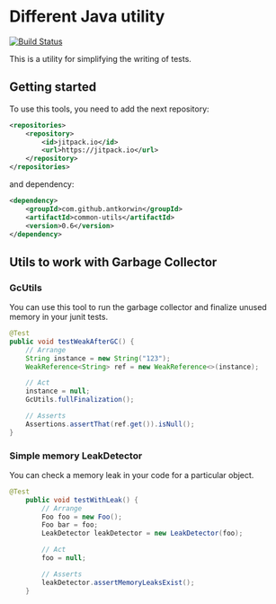 # Different Java utility

[![Build Status](https://travis-ci.com/antkorwin/common-utils.svg?branch=master)](https://travis-ci.com/antkorwin/common-utils)

This is a utility for simplifying the writing of tests. 

## Getting started

To use this tools, you need to add the next repository:
```xml
<repositories>
    <repository>
        <id>jitpack.io</id>
        <url>https://jitpack.io</url>
    </repository>
</repositories>
```

and dependency:
```xml
<dependency>
    <groupId>com.github.antkorwin</groupId>
    <artifactId>common-utils</artifactId>
    <version>0.6</version>
</dependency>
```

## Utils to work with Garbage Collector

### GcUtils

You can use this tool to run the garbage collector and finalize unused memory 
in your junit tests.

```java
@Test
public void testWeakAfterGC() {
    // Arrange
    String instance = new String("123");
    WeakReference<String> ref = new WeakReference<>(instance);

    // Act
    instance = null;
    GcUtils.fullFinalization();

    // Asserts
    Assertions.assertThat(ref.get()).isNull();
}
```  

### Simple memory LeakDetector

You can check a memory leak in your code for a particular object.

```java
@Test
    public void testWithLeak() {
        // Arrange
        Foo foo = new Foo();
        Foo bar = foo;
        LeakDetector leakDetector = new LeakDetector(foo);

        // Act
        foo = null;

        // Asserts
        leakDetector.assertMemoryLeaksExist();
    }
```
  